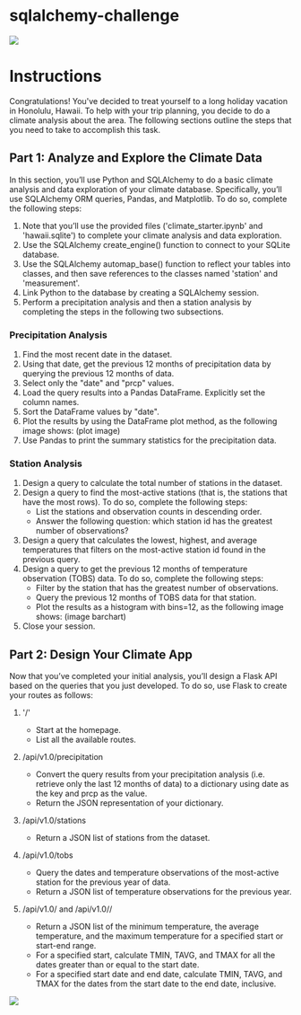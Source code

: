 # sqlalchemy-challenge

<img src="https://capsule-render.vercel.app/api?type=waving&color=BDBDC8&height=150&section=header" />

# Instructions

Congratulations! You've decided to treat yourself to a long holiday vacation in Honolulu, Hawaii. To help with your trip planning, you decide to do a climate analysis about the area. The following sections outline the steps that you need to take to accomplish this task.

## Part 1: Analyze and Explore the Climate Data

In this section, you’ll use Python and SQLAlchemy to do a basic climate analysis and data exploration of your climate database. Specifically, you’ll use SQLAlchemy ORM queries, Pandas, and Matplotlib. To do so, complete the following steps:

  1. Note that you’ll use the provided files ('climate_starter.ipynb' and 'hawaii.sqlite') to complete your climate analysis and data exploration.
  2. Use the SQLAlchemy create_engine() function to connect to your SQLite database.
  3. Use the SQLAlchemy automap_base() function to reflect your tables into classes, and then save references to the classes named 'station' and 'measurement'.
  4. Link Python to the database by creating a SQLAlchemy session.
  5. Perform a precipitation analysis and then a station analysis by completing the steps in the following two subsections.

### Precipitation Analysis
  1. Find the most recent date in the dataset.
  2. Using that date, get the previous 12 months of precipitation data by querying the previous 12 months of data.
  3. Select only the "date" and "prcp" values.
  4. Load the query results into a Pandas DataFrame. Explicitly set the column names.
  5. Sort the DataFrame values by "date".
  6. Plot the results by using the DataFrame plot method, as the following image shows:
     (plot image)
  7. Use Pandas to print the summary statistics for the precipitation data.

### Station Analysis
  1. Design a query to calculate the total number of stations in the dataset.
  2. Design a query to find the most-active stations (that is, the stations that have the most rows). To do so, complete the following steps:
     - List the stations and observation counts in descending order.
     - Answer the following question: which station id has the greatest number of observations?
  3. Design a query that calculates the lowest, highest, and average temperatures that filters on the most-active station id found in the previous query.
  4. Design a query to get the previous 12 months of temperature observation (TOBS) data. To do so, complete the following steps:
     - Filter by the station that has the greatest number of observations.
     - Query the previous 12 months of TOBS data for that station.
     - Plot the results as a histogram with bins=12, as the following image shows:
       (image barchart)
  5. Close your session.

## Part 2: Design Your Climate App
Now that you’ve completed your initial analysis, you’ll design a Flask API based on the queries that you just developed. To do so, use Flask to create your routes as follows:

  1. '/'
     - Start at the homepage.
     - List all the available routes.
  
  2. /api/v1.0/precipitation
     - Convert the query results from your precipitation analysis (i.e. retrieve only the last 12 months of data) to a dictionary using date as the key and prcp as the value.
     - Return the JSON representation of your dictionary.

  3. /api/v1.0/stations
     - Return a JSON list of stations from the dataset.

  4. /api/v1.0/tobs
     - Query the dates and temperature observations of the most-active station for the previous year of data.
     - Return a JSON list of temperature observations for the previous year.

  5. /api/v1.0/<start> and /api/v1.0/<start>/<end>
     - Return a JSON list of the minimum temperature, the average temperature, and the maximum temperature for a specified start or start-end range.
     - For a specified start, calculate TMIN, TAVG, and TMAX for all the dates greater than or equal to the start date.
     - For a specified start date and end date, calculate TMIN, TAVG, and TMAX for the dates from the start date to the end date, inclusive.

<img src="https://capsule-render.vercel.app/api?type=waving&color=BDBDC8&height=150&section=footer" />
